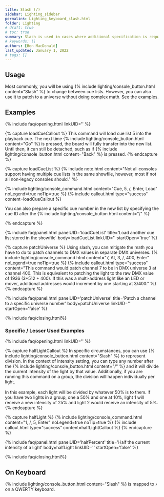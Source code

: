 ```yaml
---
title: Slash (/)
sidebar: Lighting_sidebar
permalink: Lighting_keyboard_slash.html
folder: Lighting
# draft: true
# toc: true
summary: Slash is used in cases where additional specification is required. This could be a DMX universe, a cue list, or a cue in a specific cue list.
# keywords: []
authors: [Ben MacDonald]
last_updated: January 1, 2022
# tags: []
---
```


## Usage
Most commonly, you will be using {% include lighting/console_button.html content="Slash" %} to change between cue lists. However, you can also use it to patch to a universe without doing complex math. See the examples.
## Examples
<!-- Leave the linkID blank if you want to be able to open multiple sections at once.
Otherwise, only one panel can be open at a time per linkUID.
panelUID must be unique to all other faq panels on this page -->

{% include faq/opening.html linkUID='' %}


{% capture loadCueCallout %}
This command will load cue list 5 into the playback cue. The next time {% include lighting/console_button.html content="Go" %} is pressed, the board will fully transfer into the new list. Until then, it can still be detached, such as if {% include lighting/console_button.html content="Back" %} is pressed.
{% endcapture %}


{% capture loadCueList %}
{% include note.html content="Not all consoles support having multiple cue lists in the same showfile, however, most if not all non-legacy consoles should." %}

{% include lighting/console_command.html content="Cue, 5, /, Enter, Load" noLegend=true noTip=true %}
{% include callout.html type="success" content=loadCueCallout %}

You can also prepare a specific cue number in the new list by specifying the cue ID after the {% include lighting/console_button.html content="/" %}

{% endcapture %}

{% include faq/panel.html panelUID='loadCueList' title='Load another cue list stored in the showfile' body=loadCueList linkUID='' startOpen='true' %}

{% capture patchUniverse %}
Using slash, you can mitigate the math you have to do to patch channels to DMX values in separate DMX universes.
{% include lighting/console_command.html content="7, At, 3, /, 400, Enter" noLegend=true noTip=true %}
{% include callout.html type="success" content="This command would patch channel 7 to be in DMX universe 3 at channel 400. This is equivalent to patching the light to the raw DMX value of 1936 (3*512 + 400). If this was a multi-address light like an LED or mover, additional addresses would increment by one starting at 3/400." %}
{% endcapture %}

{% include faq/panel.html panelUID='patchUniverse' title='Patch a channel to a specific universe number' body=patchUniverse linkUID='' startOpen='false' %}


{% include faq/closing.html%}

### Specific / Lesser Used Examples
<!-- Leave the linkID blank if you want to be able to open multiple sections at once.
Otherwise, only one panel can be open at a time per linkUID.
panelUID must be unique to all other faq panels on this page -->

{% include faq/opening.html linkUID='' %}

{% capture halfLightCallout %}
In specific circumstances, you can use {% include lighting/console_button.html content="Slash" %} to represent division. In the context of intensity setting, you can type any number after the {% include lighting/console_button.html content="/" %} and it will divide the current intensity of the light by that value. Additionally, if you are running this command on a group, the division will happen individually per light.
<br><br>
In this example, each light will be divided by whatever 50% is to them. If you have two lights in a group, one a 50% and one at 10%, light 1 will receive a new intensity of 25% and light 2 would receive an intensity of 5%.
{% endcapture %}


{% capture halfLight %}
{% include lighting/console_command.html content="1, /, 5, Enter" noLegend=true noTip=true %}
{% include callout.html type="success" content=halfLightCallout %}
{% endcapture %}

{% include faq/panel.html panelUID='halfPercent' title='Half the current intensity of a light' body=halfLight linkUID='' startOpen='false' %}

{% include faq/closing.html%}



## On Keyboard
{% include lighting/console_button.html content="Slash" %} is mapped to `/` on a QWERTY keyboard.